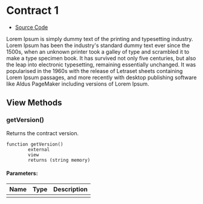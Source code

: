 # Contract 1
- [Source Code](https://github.com/Shard-Labs/Project1/blob/main/contracts/Contract1.sol)

Lorem Ipsum is simply dummy text of the printing and typesetting industry. Lorem Ipsum has been the industry's standard dummy text ever since the 1500s, when an unknown printer took a galley of type and scrambled it to make a type specimen book. It has survived not only five centuries, but also the leap into electronic typesetting, remaining essentially unchanged. It was popularised in the 1960s with the release of Letraset sheets containing Lorem Ipsum passages, and more recently with desktop publishing software like Aldus PageMaker including versions of Lorem Ipsum.

## View Methods

### getVersion()

Returns the contract version.

```sol
function getVersion()
        external
        view
        returns (string memory)
```
#### Parameters:

| Name        | Type      | Description                            |
| ----------- | --------- | -------------------------------------- |
|             |           |                                        |


